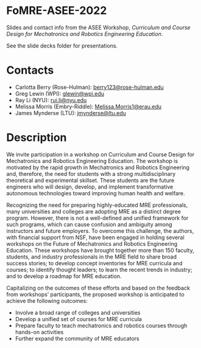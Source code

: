 # FoMRE-ASEE-2022
 
Slides and contact info from the ASEE Workshop, *Curriculum and Course Design for Mechatronics and Robotics Engineering Education*.

See the slide decks folder for presentations.

# Contacts

* Carlotta Berry (Rose-Hulman): berry123@rose-hulman.edu
* Greg Lewin (WPI): glewin@wpi.edu
* Ray Li (NYU): rui.li@nyu.edu
* Melissa Morris (Embry-Riddle): Melissa.Morris1@erau.edu
* James Mynderse (LTU): jmynderse@ltu.edu

# Description

We invite participation in a workshop on Curriculum and Course Design for Mechatronics and Robotics Engineering Education. The workshop is motivated by the rapid growth in Mechatronics and Robotics Engineering and, therefore, the need for students with a strong multidisciplinary theoretical and experimental skillset. These students are the future engineers who will design, develop, and implement transformative autonomous technologies toward improving human health and welfare.

Recognizing the need for preparing highly-educated MRE professionals, many universities and colleges are adopting MRE as a distinct degree program. However, there is not a well-defined and unified framework for such programs, which can cause confusion and ambiguity among instructors and future employers. To overcome this challenge, the authors, with financial support from NSF, have been engaged in holding several workshops on the Future of Mechatronics and Robotics Engineering Education. These workshops have brought together more than 150 faculty, students, and industry professionals in the MRE field to share broad success stories; to develop concept inventories for MRE curricula and courses; to identify thought leaders; to learn the recent trends in industry; and to develop a roadmap for MRE education.

Capitalizing on the outcomes of these efforts and based on the feedback from workshops’ participants, the proposed workshop is anticipated to achieve the following outcomes:

* Involve a broad range of colleges and universities
* Develop a unified set of courses for MRE curricula
* Prepare faculty to teach mechatronics and robotics courses through hands-on activities
* Further expand the community of MRE educators 
